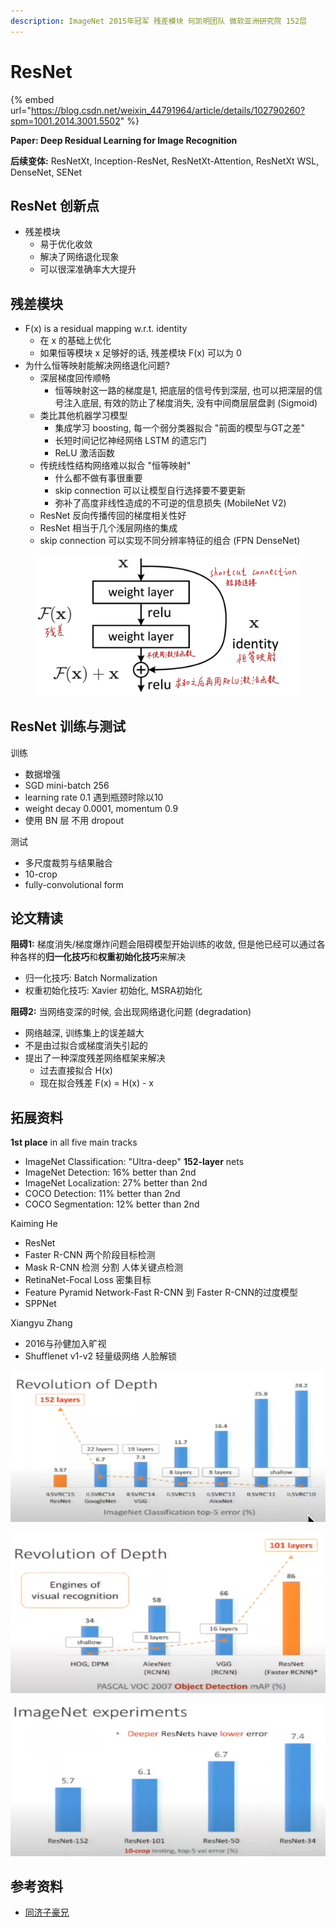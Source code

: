 ```yaml
---
description: ImageNet 2015年冠军 残差模块 何凯明团队 微软亚洲研究院 152层
---
```


# ResNet

{% embed url="https://blog.csdn.net/weixin_44791964/article/details/102790260?spm=1001.2014.3001.5502" %}

**Paper: Deep Residual Learning for Image Recognition**

**后续变体:** ResNetXt, Inception-ResNet, ResNetXt-Attention, ResNetXt WSL, DenseNet, SENet

## ResNet 创新点

* 残差模块
  * 易于优化收敛
  * 解决了网络退化现象
  * 可以很深准确率大大提升

## 残差模块

* F(x) is a residual mapping w.r.t. identity
  * 在 x 的基础上优化
  * 如果恒等模块 x 足够好的话, 残差模块 F(x) 可以为 0
* 为什么恒等映射能解决网络退化问题?
  * 深层梯度回传顺畅
    * 恒等映射这一路的梯度是1, 把底层的信号传到深层, 也可以把深层的信号注入底层, 有效的防止了梯度消失, 没有中间商层层盘剥 (Sigmoid)
  * 类比其他机器学习模型
    * 集成学习 boosting, 每一个弱分类器拟合 "前面的模型与GT之差"
    * 长短时间记忆神经网络 LSTM 的遗忘门
    * ReLU 激活函数
  * 传统线性结构网络难以拟合 "恒等映射"
    * 什么都不做有事很重要
    * skip connection 可以让模型自行选择要不要更新
    * 弥补了高度非线性造成的不可逆的信息损失 (MobileNet V2)
  * ResNet 反向传播传回的梯度相关性好
  * ResNet 相当于几个浅层网络的集成
  * skip connection 可以实现不同分辨率特征的组合 (FPN DenseNet)

<figure><img src="../../.gitbook/assets/image (3).png" alt=""><figcaption></figcaption></figure>

## ResNet 训练与测试

训练

* 数据增强
* SGD mini-batch 256
* learning rate 0.1 遇到瓶颈时除以10&#x20;
* weight decay 0.0001, momentum 0.9
* 使用 BN 层 不用 dropout

测试

* 多尺度裁剪与结果融合
* 10-crop
* fully-convolutional form

## 论文精读

**阻碍1:** 梯度消失/梯度爆炸问题会阻碍模型开始训练的收敛, 但是他已经可以通过各种各样的**归一化技巧**和**权重初始化技巧**来解决

* 归一化技巧: Batch Normalization
* 权重初始化技巧: Xavier 初始化, MSRA初始化

**阻碍2:** 当网络变深的时候, 会出现网络退化问题 (degradation)

* 网络越深, 训练集上的误差越大
* 不是由过拟合或梯度消失引起的
* 提出了一种深度残差网络框架来解决
  * 过去直接拟合 H(x)
  * 现在拟合残差 F(x) = H(x) - x



## **拓展资料**

**1st place** in all five main tracks

* ImageNet Classification: "Ultra-deep" **152-layer** nets
* ImageNet Detection: 16% better than 2nd
* ImageNet Localization: 27% better than 2nd
* COCO Detection: 11% better than 2nd
* COCO Segmentation: 12% better than 2nd

Kaiming He

* ResNet
* Faster R-CNN 两个阶段目标检测
* Mask R-CNN 检测 分割 人体关键点检测
* RetinaNet-Focal Loss 密集目标
* Feature Pyramid Network-Fast R-CNN 到 Faster R-CNN的过度模型
* SPPNet

Xiangyu Zhang

* 2016与孙健加入旷视
* Shufflenet v1-v2 轻量级网络 人脸解锁

![](<../../.gitbook/assets/image (1).png>)

![](<../../.gitbook/assets/image (1) (1).png>)

![](<../../.gitbook/assets/image (2).png>)

## 参考资料

* [同济子豪兄](https://www.bilibili.com/video/BV1vb4y1k7BV/?p=4\&spm\_id\_from=pageDriver\&vd\_source=4afb0374462e2a6a5fe3309f3b19500d)
